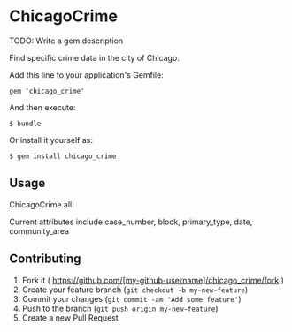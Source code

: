 # ChicagoCrime

TODO: Write a gem description

Find specific crime data in the city of Chicago.

Add this line to your application's Gemfile:

    gem 'chicago_crime'

And then execute:

    $ bundle

Or install it yourself as:

    $ gem install chicago_crime

## Usage

ChicagoCrime.all

Current attributes include case_number, block, primary_type, date, community_area

## Contributing

1. Fork it ( https://github.com/[my-github-username]/chicago_crime/fork )
2. Create your feature branch (`git checkout -b my-new-feature`)
3. Commit your changes (`git commit -am 'Add some feature'`)
4. Push to the branch (`git push origin my-new-feature`)
5. Create a new Pull Request
